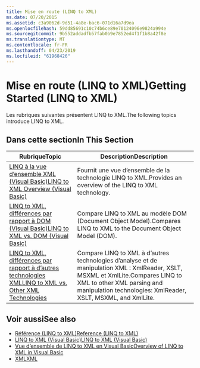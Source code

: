 ```yaml
---
title: Mise en route (LINQ to XML)
ms.date: 07/20/2015
ms.assetid: c3a9062d-9d51-4a8e-bac6-071d16a7d9ea
ms.openlocfilehash: 59dd85691c10c74b6ce89e70124096e9824a994e
ms.sourcegitcommit: 9b552addadfb57fab0b9e7852ed4f1f1b8a42f8e
ms.translationtype: MT
ms.contentlocale: fr-FR
ms.lasthandoff: 04/23/2019
ms.locfileid: "61968426"
---
```

# <a name="getting-started-linq-to-xml"></a><span data-ttu-id="e4ff5-102">Mise en route (LINQ to XML)</span><span class="sxs-lookup"><span data-stu-id="e4ff5-102">Getting Started (LINQ to XML)</span></span>
<span data-ttu-id="e4ff5-103">Les rubriques suivantes présentent LINQ to XML.</span><span class="sxs-lookup"><span data-stu-id="e4ff5-103">The following topics introduce LINQ to XML.</span></span>  
  
## <a name="in-this-section"></a><span data-ttu-id="e4ff5-104">Dans cette section</span><span class="sxs-lookup"><span data-stu-id="e4ff5-104">In This Section</span></span>  
  
|<span data-ttu-id="e4ff5-105">Rubrique</span><span class="sxs-lookup"><span data-stu-id="e4ff5-105">Topic</span></span>|<span data-ttu-id="e4ff5-106">Description</span><span class="sxs-lookup"><span data-stu-id="e4ff5-106">Description</span></span>|  
|-----------|-----------------|  
|[<span data-ttu-id="e4ff5-107">LINQ à la vue d’ensemble XML (Visual Basic)</span><span class="sxs-lookup"><span data-stu-id="e4ff5-107">LINQ to XML Overview (Visual Basic)</span></span>](../../../../visual-basic/programming-guide/concepts/linq/linq-to-xml-overview.md)|<span data-ttu-id="e4ff5-108">Fournit une vue d’ensemble de la technologie LINQ to XML.</span><span class="sxs-lookup"><span data-stu-id="e4ff5-108">Provides an overview of the LINQ to XML technology.</span></span>|  
|[<span data-ttu-id="e4ff5-109">LINQ to XML, différences par rapport à DOM (Visual Basic)</span><span class="sxs-lookup"><span data-stu-id="e4ff5-109">LINQ to XML vs. DOM (Visual Basic)</span></span>](../../../../visual-basic/programming-guide/concepts/linq/linq-to-xml-vs-dom.md)|<span data-ttu-id="e4ff5-110">Compare LINQ to XML au modèle DOM (Document Object Model).</span><span class="sxs-lookup"><span data-stu-id="e4ff5-110">Compares LINQ to XML to the Document Object Model (DOM).</span></span>|  
|[<span data-ttu-id="e4ff5-111">LINQ to XML, différences par rapport à d’autres technologies XML</span><span class="sxs-lookup"><span data-stu-id="e4ff5-111">LINQ to XML vs. Other XML Technologies</span></span>](../../../../visual-basic/programming-guide/concepts/linq/linq-to-xml-vs-other-xml-technologies.md)|<span data-ttu-id="e4ff5-112">Compare LINQ to XML à d’autres technologies d’analyse et de manipulation XML : XmlReader, XSLT, MSXML et XmlLite.</span><span class="sxs-lookup"><span data-stu-id="e4ff5-112">Compares LINQ to XML to other XML parsing and manipulation technologies: XmlReader, XSLT, MSXML, and XmlLite.</span></span>|  
  
## <a name="see-also"></a><span data-ttu-id="e4ff5-113">Voir aussi</span><span class="sxs-lookup"><span data-stu-id="e4ff5-113">See also</span></span>

- [<span data-ttu-id="e4ff5-114">Référence (LINQ to XML)</span><span class="sxs-lookup"><span data-stu-id="e4ff5-114">Reference (LINQ to XML)</span></span>](../../../../visual-basic/programming-guide/concepts/linq/reference-linq-to-xml.md)
- [<span data-ttu-id="e4ff5-115">LINQ to XML (Visual Basic)</span><span class="sxs-lookup"><span data-stu-id="e4ff5-115">LINQ to XML (Visual Basic)</span></span>](../../../../visual-basic/programming-guide/concepts/linq/linq-to-xml.md)
- [<span data-ttu-id="e4ff5-116">Vue d’ensemble de LINQ to XML en Visual Basic</span><span class="sxs-lookup"><span data-stu-id="e4ff5-116">Overview of LINQ to XML in Visual Basic</span></span>](../../../../visual-basic/programming-guide/language-features/xml/overview-of-linq-to-xml.md)
- [<span data-ttu-id="e4ff5-117">XML</span><span class="sxs-lookup"><span data-stu-id="e4ff5-117">XML</span></span>](../../../../visual-basic/programming-guide/language-features/xml/index.md)
